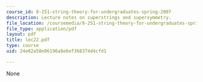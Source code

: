 ```yaml
---
course_id: 8-251-string-theory-for-undergraduates-spring-2007
description: Lecture notes on superstrings and supersymmetry.
file_location: /coursemedia/8-251-string-theory-for-undergraduates-spring-2007/24e02a58e06196a8e6ef368374d4cfd1_lec22.pdf
file_type: application/pdf
layout: pdf
title: lec22.pdf
type: course
uid: 24e02a58e06196a8e6ef368374d4cfd1

---
```

None